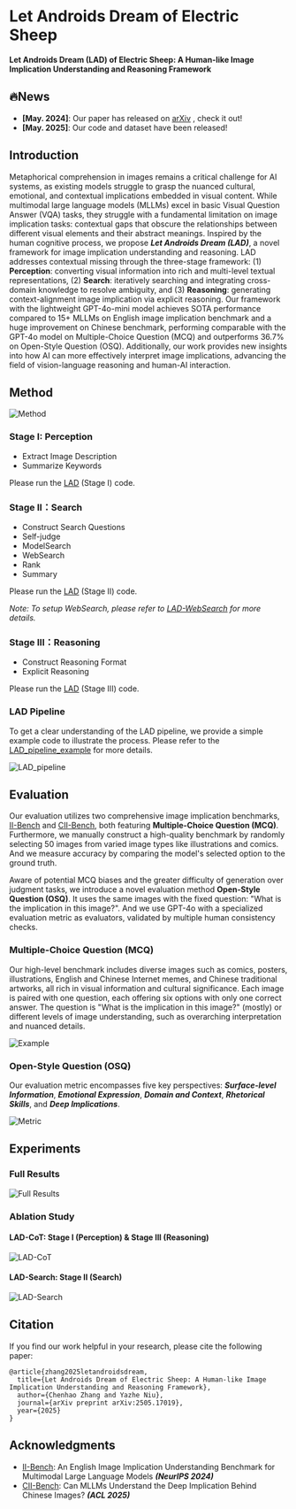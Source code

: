 # Let Androids Dream of Electric Sheep

**Let Androids Dream (LAD) of Electric Sheep: A Human-like Image Implication Understanding and Reasoning Framework**

## 🔥News

- **[May. 2024]**: Our paper has released on [arXiv](https://arxiv.org/abs/2505.17019) , check it out!
- **[May. 2025]**: Our code and dataset have been released!

## Introduction

Metaphorical comprehension in images remains a critical challenge for AI systems, as existing models struggle to grasp the nuanced cultural, emotional, and contextual implications embedded in visual content. 
While multimodal large language models (MLLMs) excel in basic Visual Question Answer (VQA) tasks, they struggle with a fundamental limitation on image implication tasks: contextual gaps that obscure the relationships between different visual elements and their abstract meanings. 
Inspired by the human cognitive process, we propose ***Let Androids Dream (LAD)***, a novel framework for image implication understanding and reasoning. 
LAD addresses contextual missing through the three-stage framework: (1) **Perception**: converting visual information into rich and multi-level textual representations, (2) **Search**: iteratively searching and integrating cross-domain knowledge to resolve ambiguity, and (3) **Reasoning**: generating context-alignment image implication via explicit reasoning.
Our framework with the lightweight GPT-4o-mini model achieves SOTA performance compared to 15+ MLLMs on English image implication benchmark and a huge improvement on Chinese benchmark, performing comparable with the GPT-4o model on Multiple-Choice Question (MCQ) and outperforms 36.7% on Open-Style Question (OSQ). Additionally, our work provides new insights into how AI can more effectively interpret image implications, advancing the field of vision-language reasoning and human-AI interaction.

## Method

![Method](assets/Method.png)

### Stage I: Perception

* Extract Image Description
* Summarize Keywords
  
Please run the [LAD](LAD_code.ipynb) (Stage I) code.

### Stage II：Search

* Construct Search Questions
* Self-judge
* ModelSearch
* WebSearch
* Rank
* Summary

Please run the [LAD](LAD_code.ipynb) (Stage II) code.

*Note: To setup WebSearch, please refer to [LAD-WebSearch](LAD-WebSearch/README.md) for more details.*

### Stage III：Reasoning

* Construct Reasoning Format
* Explicit Reasoning

Please run the [LAD](LAD_code.ipynb) (Stage III) code.

### LAD Pipeline

To get a clear understanding of the LAD pipeline, we provide a simple example code to illustrate the process. Please refer to the [LAD_pipeline_example](LAD_pipeline_example.py) for more details.

![LAD_pipeline](assets/LAD_pipeline.png)

## Evaluation

Our evaluation utilizes two comprehensive image implication benchmarks, [II-Bench](https://github.com/II-Bench/II-Bench) and [CII-Bench](https://github.com/MING-ZCH/CII-Bench), both featuring **Multiple-Choice Question (MCQ)**. 
Furthermore, we manually construct a high-quality benchmark by randomly selecting 50 images from varied image types like illustrations and comics. And we measure accuracy by comparing the model's selected option to the ground truth. 

Aware of potential MCQ biases and the greater difficulty of generation over judgment tasks, we introduce a novel evaluation method **Open-Style Question (OSQ)**. 
It uses the same images with the fixed question: "What is the implication in this image?". And we use GPT-4o with a specialized evaluation metric as evaluators, validated by multiple human consistency checks. 

### Multiple-Choice Question (MCQ)

Our high-level benchmark includes diverse images such as comics, posters, illustrations, English and Chinese Internet memes, and Chinese traditional artworks, all rich in visual information and cultural significance. Each image is paired with one question, each offering six options with only one correct answer. The question is "What is the implication in this image?" (mostly) or different levels of image understanding, such as overarching interpretation and nuanced details.

![Example](assets/Example.png)

### Open-Style Question (OSQ)

Our evaluation metric encompasses five key perspectives: ***Surface-level Information***, ***Emotional Expression***, ***Domain and Context***, ***Rhetorical Skills***, and ***Deep Implications***.

![Metric](assets/Metric.png)

## Experiments

### Full Results

![Full Results](assets/Full_results.png)

### Ablation Study

#### LAD-CoT: Stage I (Perception) & Stage III (Reasoning)

![LAD-CoT](assets/LAD_CoT.png)

#### LAD-Search: Stage II (Search)

![LAD-Search](assets/LAD_Search.png)

## Citation

If you find our work helpful in your research, please cite the following paper:

```
@article{zhang2025letandroidsdream,
  title={Let Androids Dream of Electric Sheep: A Human-like Image Implication Understanding and Reasoning Framework}, 
  author={Chenhao Zhang and Yazhe Niu},
  journal={arXiv preprint arXiv:2505.17019},
  year={2025}
}
```

## Acknowledgments

* [II-Bench](https://github.com/II-Bench/II-Bench): An English Image Implication Understanding Benchmark for Multimodal Large Language Models ***(NeurIPS 2024)***
* [CII-Bench](https://github.com/MING-ZCH/CII-Bench): Can MLLMs Understand the Deep Implication Behind Chinese Images? ***(ACL 2025)***

